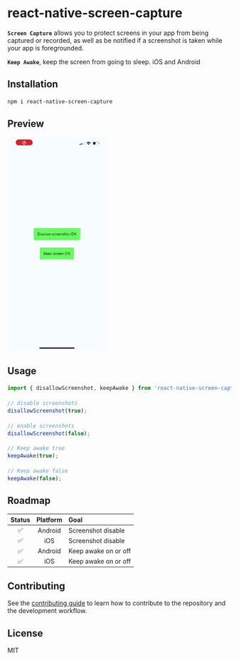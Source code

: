 # react-native-screen-capture

**`Screen Capture`** allows you to protect screens in your app from being captured or recorded, as well as be notified if a screenshot is taken while your app is foregrounded.

**`Keep Awake`**, keep the screen from going to sleep. iOS and Android

## Installation

```sh
npm i react-native-screen-capture
```
## Preview
![](preview.gif)

## Usage

```js
import { disallowScreenshot, keepAwake } from 'react-native-screen-capture';

// disable screenshots
disallowScreenshot(true);

// enable screenshots
disallowScreenshot(false);

// Keep awake true
keepAwake(true);

// Keep awake false
keepAwake(false);
```

## Roadmap

|   Status   | Platform | Goal                    |
| :--------: | :------: | :---------------------- |
|     ✅     | Android  | Screenshot disable      |
|     ✅     | iOS      | Screenshot disable      |
|     ✅     | Android  | Keep awake on or off    |
|     ✅     | iOS      | Keep awake on or off    |

## Contributing

See the [contributing guide](CONTRIBUTING.md) to learn how to contribute to the repository and the development workflow.

## License

MIT
